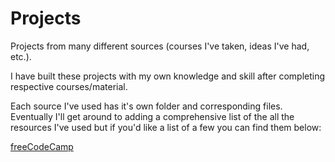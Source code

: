 # Projects
Projects from many different sources (courses I've taken, ideas I've had, etc.).

I have built these projects with my own knowledge and skill after completing respective courses/material.

Each source I've used has it's own folder and corresponding files.  Eventually I'll get around to adding a comprehensive list of the all the resources I've used but if you'd like a list of a few you can find them below:

<a href="https://www.freecodecamp.org" target="_blank">freeCodeCamp</a>

